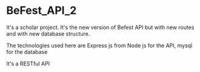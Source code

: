 # BeFest_API_2

It's a scholar project. It's the new version of Befest API but with new routes and with new database structure.

The technologies used here are Express js from Node js for the API, mysql for the database

It's a RESTful API